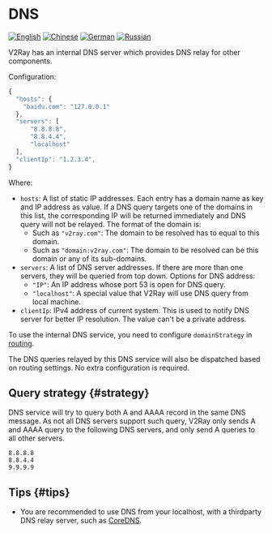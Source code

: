 # DNS

[![English](../resources/english.svg)](https://www.v2ray.com/en/configuration/dns.html) [![Chinese](../resources/chinese.svg)](https://www.v2ray.com/chapter_02/04_dns.html) [![German](../resources/german.svg)](https://www.v2ray.com/de/configuration/dns.html) [![Russian](../resources/russian.svg)](https://www.v2ray.com/ru/configuration/dns.html)

V2Ray has an internal DNS server which provides DNS relay for other components.

Configuration:

```javascript
{
  "hosts": {
    "baidu.com": "127.0.0.1"
  },
  "servers": [
      "8.8.8.8",
      "8.8.4.4",
      "localhost"
  ],
  "clientIp": "1.2.3.4",
}
```

Where:

* `hosts`: A list of static IP addresses. Each entry has a domain name as key and IP address as value. If a DNS query targets one of the domains in this list, the corresponding IP will be returned immediately and DNS query will not be relayed. The format of the domain is: 
  * Such as `"v2ray.com"`: The domain to be resolved has to equal to this domain.
  * Such as `"domain:v2ray.com"`: The domain to be resolved can be this domain or any of its sub-domains.
* `servers`: A list of DNS server addresses. If there are more than one servers, they will be queried from top down. Options for DNS address: 
  * `"IP"`: An IP address whose port 53 is open for DNS query.
  * `"localhost"`: A special value that V2Ray will use DNS query from local machine.
* `clientIp`: IPv4 address of current system. This is used to notify DNS server for better IP resolution. The value can't be a private address.

To use the internal DNS service, you need to configure `domainStrategy` in [routing](routing.md).

The DNS queries relayed by this DNS service will also be dispatched based on routing settings. No extra configuration is required.

## Query strategy {#strategy}

DNS service will try to query both A and AAAA record in the same DNS message. As not all DNS servers support such query, V2Ray only sends A and AAAA query to the following DNS servers, and only send A queries to all other servers.

```text
8.8.8.8
8.8.4.4
9.9.9.9
```

## Tips {#tips}

* You are recommended to use DNS from your localhost, with a thirdparty DNS relay server, such as [CoreDNS](https://coredns.io/).